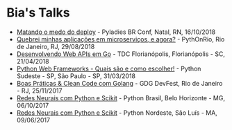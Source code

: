 # Bia's Talks

- [Matando o medo do deploy](http://biancarosa.com.br/slides/microservicos.html) - Pyladies BR Conf, Natal, RN, 16/10/2018
- [Quebrei minhas aplicações em microserviços, e agora?](http://biancarosa.com.br/slides/microservicos.html) - PythOnRio, Rio de Janeiro, RJ, 29/08/2018
- [Desenvolvendo Web APIs em Go](http://biancarosa.com.br/slides/tdc-go-web-apis.html) - TDC Florianópolis, Florianópolis - SC, 21/04/2018
- [Python Web Frameworks - Quais são e como escolher!](http://biancarosa.com.br/slides/web-frameworks-pyse-2018.html) - Python Sudeste - SP, São Paulo - SP, 31/03/2018
- [Boas Práticas & Clean Code com Golang](http://biancarosa.com.br/slides/go-clean-code.html) - GDG DevFest, Rio de Janeiro - RJ, 25/11/2017
- [Redes Neurais com Python e Scikit](http://biancarosa.com.br/slides/pybr-2017.html) - Python Brasil, Belo Horizonte - MG, 06/10/2017
- [Redes Neurais com Python e Scikit](http://biancarosa.com.br/slides/pybr-2017.html) - Python Nordeste, São Luís - MA, 09/06/2017